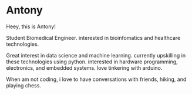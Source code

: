 # Antony
Heey, this is Antony!

Student Biomedical Engineer. 
interested in bioinfomatics and healthcare technologies.

Great interest in data science and machine learning. currently upskilling in these technologies using python.
interested in hardware programming, electronics, and embedded systems. love tinkering with arduino.

When am not coding, i love to have conversations with friends, hiking, and playing chess.


